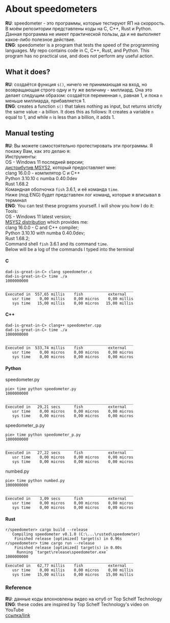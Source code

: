 # About speedometers
**RU**: speedometer - это программы, которые тестируют ЯП на скоррость. В моём репозитории представлены коды на C, C++, Rust и Python. Данная программа не имеет практической пользы, да и не выполняет какое-либо полезное действие.  
**ENG**: speedometer is a program that tests the speed of the programming languages. My repo contains code in C, C++, Rust, and Python. This program has no practical use, and does not perform any useful action.
## What it does?
**RU**: создаётся функция ```s()```, ничего не принимающая на вход, но возвращающая строго одну и ту же величину - миллиард. Она это делает следущим образом: создаётся переменная ```n```, равная 1, и пока ```n``` меньше миллиарда, прибавляется 1.  
**ENG**: creates a function ```s()``` that takes nothing as input, but returns strictly the same value - a billion. It does this as follows: It creates a variable ```n``` equal to 1, and while ```n``` is less than a billion, it adds 1.
## Manual testing
**RU**: Вы можете самостоятельно протестировать эти программы. Я покажу Вам, как это делаю я:  
Инструменты:  
OS - Windows 11 последней версии;  
[дистрибутив MSYS2](msys2.org), который предоставляет мне:  
clang 16.0.0 - компилятор C и C++  
Python 3.10.10 с numba 0.40.0dev  
Rust 1.68.2  
Командная оболчочка ```fish``` 3.6.1, и её команда ```time```.  
Ниже (под ENG) будет представлен лог команд, которые я вписывал в терминал  
**ENG**: You can test these programs yourself. I will show you how I do it:  
Tools:  
OS - Windows 11 latest version;  
[MSYS2 distribution](msys2.org) which provides me:  
clang 16.0.0 - C and C++ compiler;  
Python 3.10.10 with numba 0.40.0dev;  
Rust 1.68.2;  
Command shell ```fish``` 3.6.1 and its command ```time```.  
Below will be a log of the commands I typed into the terminal
#### C
```
dad-is-great-in-C> clang speedometer.c
dad-is-great-in-C> time ./a
1000000000

________________________________________________________
Executed in  557,65 millis    fish           external
   usr time    0,00 millis    0,00 micros    0,00 millis
   sys time   15,00 millis    0,00 micros   15,00 millis 
```
#### C++
```
dad-is-great-in-C> clang++ speedometer.cpp
dad-is-great-in-C> time ./a
1000000000

________________________________________________________
Executed in  533,74 millis    fish           external
   usr time    0,00 micros    0,00 micros    0,00 micros
   sys time    0,00 micros    0,00 micros    0,00 micros
```
#### Python
speedometer.py
```
pie> time python speedometer.py
1000000000

________________________________________________________
Executed in   29,21 secs      fish           external
   usr time    0,00 micros    0,00 micros    0,00 micros
   sys time    0,00 micros    0,00 micros    0,00 micros
```
speedometer_p.py
```
pie> time python speedometer_p.py
1000000000

________________________________________________________
Executed in   27,22 secs      fish           external
   usr time    0,00 micros    0,00 micros    0,00 micros
   sys time    0,00 micros    0,00 micros    0,00 micros
```
numbed.py
```
pie> time python numbed.py
1000000000

________________________________________________________
Executed in    3,09 secs      fish           external
   usr time    0,00 micros    0,00 micros    0,00 micros
   sys time    0,00 micros    0,00 micros    0,00 micros
```
#### Rust
```
r/speedometer> cargo build --release
   Compiling speedometer v0.1.0 (C:\...\rusted\speedometer)
    Finished release [optimized] target(s) in 0.96s
r/speedometer> time cargo run --release
    Finished release [optimized] target(s) in 0.00s
     Running `target\release\speedometer.exe`
1000000000
________________________________________________________
Executed in   62,77 millis    fish           external
   usr time    0,00 millis    0,00 micros    0,00 millis
   sys time   15,00 millis    0,00 micros   15,00 millis
```
### Reference
**RU**: данные коды влохновлены видео на ютуб от Top Schelf Technology  
**ENG**: these codes are inspired by Top Schelf Technology's video on YouTube  
[ссылка/link](https://www.youtube.com/watch?v=VioxsWYzoJk)
